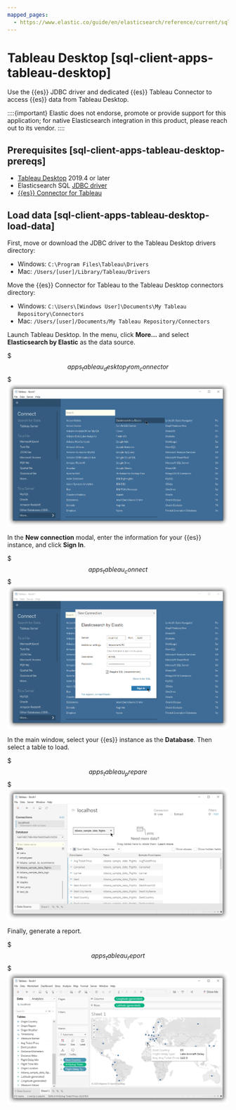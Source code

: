 ```yaml
---
mapped_pages:
  - https://www.elastic.co/guide/en/elasticsearch/reference/current/sql-client-apps-tableau-desktop.html
---
```


# Tableau Desktop [sql-client-apps-tableau-desktop]

Use the {{es}} JDBC driver and dedicated {{es}} Tableau Connector to access {{es}} data from Tableau Desktop.

::::{important}
Elastic does not endorse, promote or provide support for this application; for native Elasticsearch integration in this product, please reach out to its vendor.
::::


## Prerequisites [sql-client-apps-tableau-desktop-prereqs]

* [Tableau Desktop](https://www.tableau.com/products/desktop) 2019.4 or later
* Elasticsearch SQL [JDBC driver](sql-jdbc.md)
* [{{es}} Connector for Tableau](https://www.elastic.co/downloads/tableau-connector)


## Load data [sql-client-apps-tableau-desktop-load-data]

First, move or download the JDBC driver to the Tableau Desktop drivers directory:

* Windows: `C:\Program Files\Tableau\Drivers`
* Mac: `/Users/[user]/Library/Tableau/Drivers`

Move the {{es}} Connector for Tableau to the Tableau Desktop connectors directory:

* Windows: `C:\Users\[Windows User]\Documents\My Tableau Repository\Connectors`
* Mac: `/Users/[user]/Documents/My Tableau Repository/Connectors`

Launch Tableau Desktop. In the menu, click **More…​** and select **Elasticsearch by Elastic** as the data source.

$$$apps_tableau_desktop_from_connector$$$
![Select Elasticsearch by Elastic as the data source](../../../images/elasticsearch-reference-apps_tableau_desktop_from_connector.png "")

In the **New connection** modal, enter the information for your {{es}} instance, and click **Sign In**.

$$$apps_tableau_connect$$$
![Sign in](../../../images/elasticsearch-reference-apps_tableau_desktop_connect.png "")

In the main window, select your {{es}} instance as the **Database**. Then select a table to load.

$$$apps_tableau_prepare$$$
![Select a table to load](../../../images/elasticsearch-reference-apps_tableau_desktop_prepare.png "")

Finally, generate a report.

$$$apps_tableau_report$$$
![Generate a report](../../../images/elasticsearch-reference-apps_tableau_desktop_report.png "")
